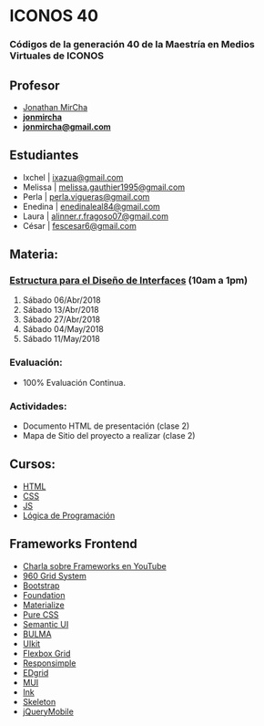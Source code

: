 # ICONOS 40

### Códigos de la generación 40 de la Maestría en Medios Virtuales de ICONOS

## Profesor

* [Jonathan MirCha](http://jonmircha.com)
* **[jonmircha](https://youtube.com/jonmircha)**
* **[jonmircha@gmail.com](mailto:jonmircha@gmail.com)**

## Estudiantes

* Ixchel | ixazua@gmail.com
* Melissa | melissa.gauthier1995@gmail.com
* Perla | perla.vigueras@gmail.com
* Enedina | enedinaleal84@gmail.com
* Laura | alinner.r.fragoso07@gmail.com
* César | fescesar6@gmail.com

## Materia:

### [Estructura para el Diseño de Interfaces](https://docs.google.com/spreadsheets/d/1HT6iW8OmG9MMbkl0haoVkwi6aDuaR1d88wfqF89p1J8/) (10am a 1pm)

1. Sábado 06/Abr/2018
1. Sábado 13/Abr/2018
1. Sábado 27/Abr/2018
1. Sábado 04/May/2018
1. Sábado 11/May/2018

### Evaluación:

* 100% Evaluación Continua.

### Actividades:

* Documento HTML de presentación (clase 2)
* Mapa de Sitio del proyecto a realizar (clase 2)

## Cursos:

* [HTML](https://ed.team/cursos/html)
* [CSS](https://ed.team/cursos/css)
* [JS](https://ed.team/cursos/javascript)
* [Lógica de Programación](https://ed.team/cursos/programacion)

## Frameworks Frontend

* [Charla sobre Frameworks en YouTube](https://www.youtube.com/watch?v=ixOsZwn8qTc)
* [960 Grid System](https://960.gs/)
* [Bootstrap](https://getbootstrap.com/)
* [Foundation](https://foundation.zurb.com/)
* [Materialize](https://materializecss.com/)
* [Pure CSS](https://purecss.io/)
* [Semantic UI](https://semantic-ui.com/)
* [BULMA](https://bulma.io/)
* [UIkit](https://getuikit.com/)
* [Flexbox Grid](http://flexboxgrid.com/)
* [Responsimple](https://jonmircha.github.io/responsimple/)
* [EDgrid](http://ed-grid.com/)
* [MUI](https://www.muicss.com/)
* [Ink](http://ink.sapo.pt/)
* [Skeleton](http://getskeleton.com/)
* [jQueryMobile](https://jquerymobile.com/)
